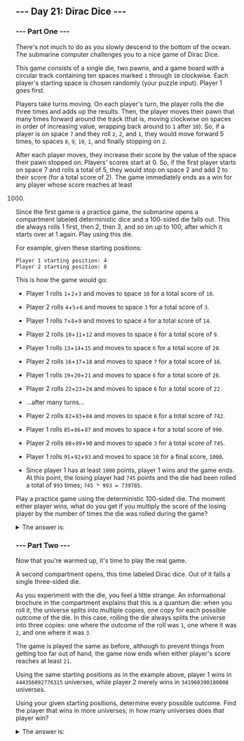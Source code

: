 ## --- Day 21: Dirac Dice ---

### --- Part One ---

There's not much to do as you slowly descend to the bottom of the ocean. The submarine computer challenges you to a nice
game of Dirac Dice.

This game consists of a single die, two pawns, and a game board with a circular track containing ten spaces marked `1`
through `10` clockwise. Each player's starting space is chosen randomly (your puzzle input). Player 1 goes first.

Players take turns moving. On each player's turn, the player rolls the die three times and adds up the results. Then,
the player moves their pawn that many times forward around the track (that is, moving clockwise on spaces in order of
increasing value, wrapping back around to `1` after `10`). So, if a player is on space `7` and they roll `2`, `2`,
and `1`, they would move forward 5 times, to spaces `8`, `9`, `10`, `1`, and finally stopping on `2`.

After each player moves, they increase their score by the value of the space their pawn stopped on. Players' scores
start at 0. So, if the first player starts on space 7 and rolls a total of 5, they would stop on space 2 and add 2 to
their score (for a total score of 2). The game immediately ends as a win for any player whose score reaches at least

1000.

Since the first game is a practice game, the submarine opens a compartment labeled deterministic dice and a 100-sided
die falls out. This die always rolls 1 first, then 2, then 3, and so on up to 100, after which it starts over at 1
again. Play using this die.

For example, given these starting positions:

```
Player 1 starting position: 4
Player 2 starting position: 8
```

This is how the game would go:

- Player 1 rolls `1`+`2`+`3` and moves to space `10` for a total score of `10`.
- Player 2 rolls `4`+`5`+`6` and moves to space `3` for a total score of `3`.
- Player 1 rolls `7`+`8`+`9` and moves to space `4` for a total score of `14`.
- Player 2 rolls `10`+`11`+`12` and moves to space `6` for a total score of `9`.
- Player 1 rolls `13`+`14`+`15` and moves to space `6` for a total score of `20`.
- Player 2 rolls `16`+`17`+`18` and moves to space `7` for a total score of `16`.
- Player 1 rolls `19`+`20`+`21` and moves to space `6` for a total score of `26`.
- Player 2 rolls `22`+`23`+`24` and moves to space `6` for a total score of `22`.

- ...after many turns...

- Player 2 rolls `82`+`83`+`84` and moves to space `6` for a total score of `742`.
- Player 1 rolls `85`+`86`+`87` and moves to space `4` for a total score of `990`.
- Player 2 rolls `88`+`89`+`90` and moves to space `3` for a total score of `745`.
- Player 1 rolls `91`+`92`+`93` and moves to space `10` for a final score, `1000`.

- Since player 1 has at least `1000` points, player 1 wins and the game ends. At this point, the losing player had `745`
  points and the die had been rolled a total of `993` times; `745 * 993 = 739785`.

Play a practice game using the deterministic 100-sided die. The moment either player wins, what do you get if you
multiply the score of the losing player by the number of times the die was rolled during the game?

<details>
  	<summary>The answer is:</summary>

</details>

### --- Part Two ---

Now that you're warmed up, it's time to play the real game.

A second compartment opens, this time labeled Dirac dice. Out of it falls a single three-sided die.

As you experiment with the die, you feel a little strange. An informational brochure in the compartment explains that
this is a quantum die: when you roll it, the universe splits into multiple copies, one copy for each possible outcome of
the die. In this case, rolling the die always splits the universe into three copies: one where the outcome of the roll
was `1`, one where it was `2`, and one where it was `3`.

The game is played the same as before, although to prevent things from getting too far out of hand, the game now ends
when either player's score reaches at least `21`.

Using the same starting positions as in the example above, player 1 wins in `444356092776315` universes, while player 2
merely wins in `341960390180808` universes.

Using your given starting positions, determine every possible outcome. Find the player that wins in more universes; in
how many universes does that player win?


<details>
  	<summary>The answer is:</summary>

</details>
